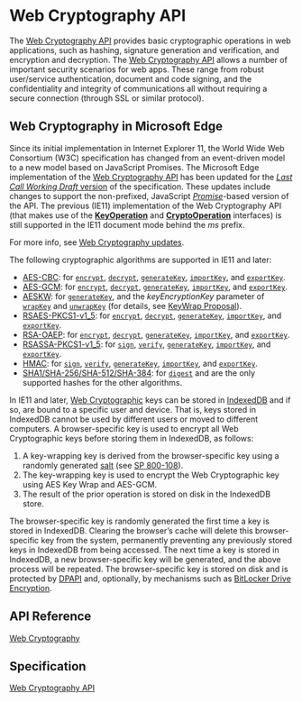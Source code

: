 # Web Cryptography API

The [Web Cryptography API](http://go.microsoft.com/fwlink/p/?linkid=301307) provides basic cryptographic operations in web applications, such as hashing, signature generation and verification, and encryption and decryption.  The [Web Cryptography API](http://go.microsoft.com/fwlink/p/?linkid=301307)  allows a number of important security scenarios for web apps. These range from robust user/service authentication, document and code signing, and the confidentiality and integrity of communications all without requiring a secure connection (through SSL or similar protocol).

## Web Cryptography in Microsoft Edge

Since its initial implementation in Internet Explorer 11, the World Wide Web Consortium (W3C) specification has changed from an event-driven model to a new model based on JavaScript Promises. The Microsoft Edge implementation of the [Web Cryptography API](http://go.microsoft.com/fwlink/p/?linkid=301307) has been updated for the [*Last Call Working Draft* version](http://www.w3.org/TR/2014/WD-WebCryptoAPI-20140325/) of the specification. These updates include changes to support the non-prefixed, JavaScript [*Promise*](http://msdn.microsoft.com/library/ie/dn802826(v=vs.94).aspx)-based version of the API. The previous (IE11) implementation of the Web Cryptography API (that makes use of the [**KeyOperation**](https://msdn.microsoft.com/library/dn302314(v=vs.85).aspx) and [**CryptoOperation**](https://msdn.microsoft.com/library/dn280996(v=vs.85).aspx) interfaces) is still supported in the IE11 document mode behind the *ms* prefix.

For more info, see [Web Cryptography updates](https://msdn.microsoft.com/library/dn904640(v=vs.85).aspx).

The following cryptographic algorithms are supported in IE11 and later:

* [AES-CBC](http://go.microsoft.com/fwlink/p/?LinkID=330634): for [`encrypt`](https://msdn.microsoft.com/library/dn302329(v=vs.85).aspx), [`decrypt`](https://msdn.microsoft.com/library/dn302326(v=vs.85).aspx), [`generateKey`](https://msdn.microsoft.com/library/dn302331(v=vs.85).aspx), [`importKey`](https://msdn.microsoft.com/library/dn302332(v=vs.85).aspx), and [`exportKey`](https://msdn.microsoft.com/library/dn302330(v=vs.85).aspx).
* [AES-GCM](http://go.microsoft.com/fwlink/p/?LinkID=330635): for [`encrypt`](https://msdn.microsoft.com/library/dn302329(v=vs.85).aspx), [`decrypt`](https://msdn.microsoft.com/library/dn302326(v=vs.85).aspx), [`generateKey`](https://msdn.microsoft.com/library/dn302331(v=vs.85).aspx), [`importKey`](https://msdn.microsoft.com/library/dn302332(v=vs.85).aspx), and [`exportKey`](https://msdn.microsoft.com/library/dn302330(v=vs.85).aspx). 
* [AESKW](http://go.microsoft.com/fwlink/p/?LinkID=330636): for [`generateKey`](https://msdn.microsoft.com/library/dn302331(v=vs.85).aspx), and the *keyEncryptionKey* parameter of [`wrapKey`](https://msdn.microsoft.com/library/dn302337(v=vs.85).aspx) and [`unwrapKey`](https://msdn.microsoft.com/library/dn302335(v=vs.85).aspx) (for details, see [KeyWrap Proposal](http://go.microsoft.com/fwlink/p/?LinkID=330637)).
* [RSAES-PKCS1-v1_5](http://go.microsoft.com/fwlink/p/?LinkID=330638): for [`encrypt`](https://msdn.microsoft.com/library/dn302329(v=vs.85).aspx), [`decrypt`](https://msdn.microsoft.com/library/dn302326(v=vs.85).aspx), [`generateKey`](https://msdn.microsoft.com/library/dn302331(v=vs.85).aspx), [`importKey`](https://msdn.microsoft.com/library/dn302332(v=vs.85).aspx), and [`exportKey`](https://msdn.microsoft.com/library/dn302330(v=vs.85).aspx).
* [RSA-OAEP](http://go.microsoft.com/fwlink/p/?LinkID=330639): for [`encrypt`](https://msdn.microsoft.com/library/dn302329(v=vs.85).aspx), [`decrypt`](https://msdn.microsoft.com/library/dn302326(v=vs.85).aspx), [`generateKey`](https://msdn.microsoft.com/library/dn302331(v=vs.85).aspx), [`importKey`](https://msdn.microsoft.com/library/dn302332(v=vs.85).aspx), and [`exportKey`](https://msdn.microsoft.com/library/dn302330(v=vs.85).aspx).
* [RSASSA-PKCS1-v1_5](http://go.microsoft.com/fwlink/p/?LinkID=330640): for [`sign`](https://msdn.microsoft.com/library/dn302334(v=vs.85).aspx), [`verify`](https://msdn.microsoft.com/library/dn302336(v=vs.85).aspx), [`generateKey`](https://msdn.microsoft.com/library/dn302331(v=vs.85).aspx), [`importKey`](https://msdn.microsoft.com/library/dn302332(v=vs.85).aspx), and [`exportKey`](https://msdn.microsoft.com/library/dn302330(v=vs.85).aspx).
* [HMAC](http://go.microsoft.com/fwlink/p/?LinkID=330641): for [`sign`](https://msdn.microsoft.com/library/dn302334(v=vs.85).aspx), [`verify`](https://msdn.microsoft.com/library/dn302336(v=vs.85).aspx), [`generateKey`](https://msdn.microsoft.com/library/dn302331(v=vs.85).aspx), [`importKey`](https://msdn.microsoft.com/library/dn302332(v=vs.85).aspx), and [`exportKey`](https://msdn.microsoft.com/library/dn302330(v=vs.85).aspx).
* [SHA1/SHA-256/SHA-512/SHA-384](http://go.microsoft.com/fwlink/p/?LinkID=330642): for [`digest`](https://msdn.microsoft.com/library/dn302328(v=vs.85).aspx) and are the only supported hashes for the other algorithms.

In IE11 and later, [Web Cryptographic](http://www.w3.org/TR/WebCryptoAPI/) keys can be stored in [IndexedDB](https://msdn.microsoft.com/library/hh673548(v=vs.85).aspx) and if so, are bound to a specific user and device. That is, keys stored in IndexedDB cannot be used by different users or moved to different computers. A browser-specific key is used to encrypt all Web Cryptographic keys before storing them in IndexedDB, as follows:

  1. A key-wrapping key is derived from the browser-specific key using a randomly generated [salt](http://en.wikipedia.org/wiki/Salt_(cryptography)) (see [SP 800-108](http://csrc.nist.gov/publications/nistpubs/800-108/sp800-108.pdf)).
  2. The key-wrapping key is used to encrypt the Web Cryptographic key using AES Key Wrap and AES-GCM.
  3. The result of the prior operation is stored on disk in the IndexedDB store.

The browser-specific key is randomly generated the first time a key is stored in IndexedDB. Clearing the browser’s cache will delete this browser-specific key from the system, permanently preventing any previously stored keys in IndexedDB from being accessed. The next time a key is stored in IndexedDB, a new browser-specific key will be generated, and the above process will be repeated. The browser-specific key is stored on disk and is protected by [DPAPI](https://msdn.microsoft.com/library/ms995355.aspx) and, optionally, by mechanisms such as [BitLocker Drive Encryption](https://msdn.microsoft.com/library/windows/hardware/gg487306.aspx).

## API Reference 
[Web Cryptography](https://msdn.microsoft.com/library/dn302338(v=vs.85).aspx)

## Specification
[Web Cryptography API](http://go.microsoft.com/fwlink/p/?linkid=301307)


